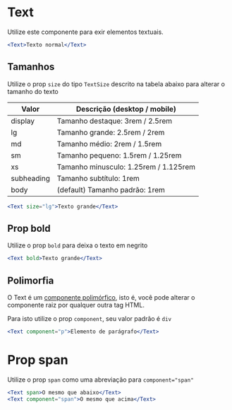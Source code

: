 # Text

Utilize este componente para exir elementos textuais.

```jsx
<Text>Texto normal</Text>
```

## Tamanhos

Utilize o prop `size` do tipo `TextSize` descrito na tabela abaixo para alterar o tamanho do texto

| Valor      | Descrição (desktop / mobile)          |
| ---------- | ------------------------------------- |
| display    | Tamanho destaque: 3rem / 2.5rem       |
| lg         | Tamanho grande: 2.5rem / 2rem         |
| md         | Tamanho médio: 2rem / 1.5rem          |
| sm         | Tamanho pequeno: 1.5rem / 1.25rem     |
| xs         | Tamanho minusculo: 1.25rem / 1.125rem |
| subheading | Tamanho subtítulo: 1rem               |
| body       | (default) Tamanho padrão: 1rem        |

```jsx
<Text size="lg">Texto grande</Text>
```

## Prop bold

Utilize o prop `bold` para deixa o texto em negrito

```jsx
<Text bold>Texto grande</Text>
```

## Polimorfia

O Text é um [componente polimórfico](https://dev.to/julioxavierr/make-your-react-components-more-flexible-using-polymorphism-5fhi), isto é, você pode alterar o componente raiz por qualquer outra tag HTML.

Para isto utilize o prop `component`, seu valor padrão é `div`

```jsx
<Text component="p">Elemento de parágrafo</Text>
```

# Prop span

Utilize o prop `span` como uma abreviação para `component="span"`

```jsx
<Text span>O mesmo que abaixo</Text>
<Text component="span">O mesmo que acima</Text>
```
